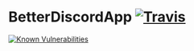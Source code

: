 # BetterDiscordApp [![Travis][build-badge]][build]

[build-badge]: https://img.shields.io/travis/JsSucks/BetterDiscordApp/master.svg
[build]: https://travis-ci.org/JsSucks/BetterDiscordApp

[![Known Vulnerabilities](https://snyk.io/test/github/JsSucks/BetterDiscordApp/badge.svg)](https://snyk.io/test/github/JsSucks/BetterDiscordApp) 
